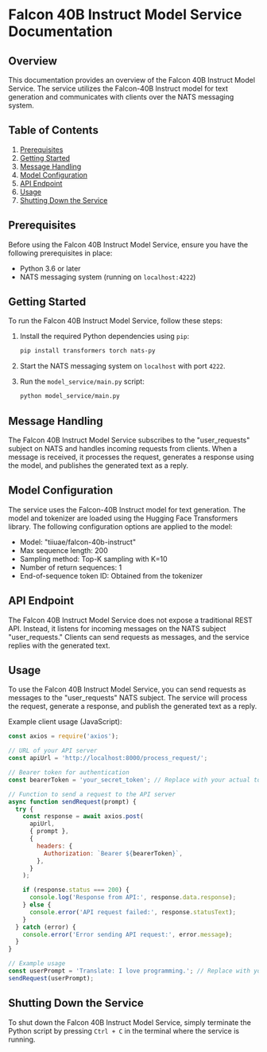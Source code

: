 # Falcon 40B Instruct Model Service Documentation

## Overview

This documentation provides an overview of the Falcon 40B Instruct Model Service. The service utilizes the Falcon-40B Instruct model for text generation and communicates with clients over the NATS messaging system.

## Table of Contents

1. [Prerequisites](#prerequisites)
2. [Getting Started](#getting-started)
3. [Message Handling](#message-handling)
4. [Model Configuration](#model-configuration)
5. [API Endpoint](#api-endpoint)
6. [Usage](#usage)
7. [Shutting Down the Service](#shutting-down-the-service)

## Prerequisites

Before using the Falcon 40B Instruct Model Service, ensure you have the following prerequisites in place:

- Python 3.6 or later
- NATS messaging system (running on `localhost:4222`)

## Getting Started

To run the Falcon 40B Instruct Model Service, follow these steps:

1. Install the required Python dependencies using `pip`:

    ```bash
    pip install transformers torch nats-py
    ```

2. Start the NATS messaging system on `localhost` with port `4222`.

3. Run the `model_service/main.py` script:

    ```bash
    python model_service/main.py
    ```

## Message Handling

The Falcon 40B Instruct Model Service subscribes to the "user_requests" subject on NATS and handles incoming requests from clients. When a message is received, it processes the request, generates a response using the model, and publishes the generated text as a reply.

## Model Configuration

The service uses the Falcon-40B Instruct model for text generation. The model and tokenizer are loaded using the Hugging Face Transformers library. The following configuration options are applied to the model:

- Model: "tiiuae/falcon-40b-instruct"
- Max sequence length: 200
- Sampling method: Top-K sampling with K=10
- Number of return sequences: 1
- End-of-sequence token ID: Obtained from the tokenizer

## API Endpoint

The Falcon 40B Instruct Model Service does not expose a traditional REST API. Instead, it listens for incoming messages on the NATS subject "user_requests." Clients can send requests as messages, and the service replies with the generated text.

## Usage

To use the Falcon 40B Instruct Model Service, you can send requests as messages to the "user_requests" NATS subject. The service will process the request, generate a response, and publish the generated text as a reply.

Example client usage (JavaScript):

```javascript
const axios = require('axios');

// URL of your API server
const apiUrl = 'http://localhost:8000/process_request/';

// Bearer token for authentication
const bearerToken = 'your_secret_token'; // Replace with your actual token

// Function to send a request to the API server
async function sendRequest(prompt) {
  try {
    const response = await axios.post(
      apiUrl,
      { prompt },
      {
        headers: {
          Authorization: `Bearer ${bearerToken}`,
        },
      }
    );

    if (response.status === 200) {
      console.log('Response from API:', response.data.response);
    } else {
      console.error('API request failed:', response.statusText);
    }
  } catch (error) {
    console.error('Error sending API request:', error.message);
  }
}

// Example usage
const userPrompt = 'Translate: I love programming.'; // Replace with your request
sendRequest(userPrompt);
```

## Shutting Down the Service

To shut down the Falcon 40B Instruct Model Service, simply terminate the Python script by pressing `Ctrl + C` in the terminal where the service is running.